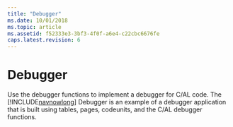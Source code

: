 ```yaml
---
title: "Debugger"
ms.date: 10/01/2018
ms.topic: article
ms.assetid: f52333e3-3bf3-4f0f-a6e4-c22cbc6676fe
caps.latest.revision: 6
---
```

# Debugger
Use the debugger functions to implement a debugger for C/AL code. The [!INCLUDE[navnowlong](includes/navnowlong_md.md)] Debugger is an example of a debugger application that is built using tables, pages, codeunits, and the C/AL debugger functions.
